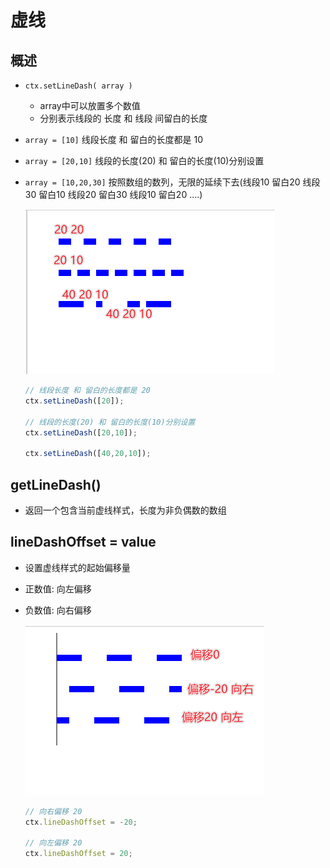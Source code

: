 # 虚线

## 概述

+ `ctx.setLineDash( array )`

  + array中可以放置多个数值
  + 分别表示线段的 长度 和 线段 间留白的长度

+ `array = [10]`  线段长度 和 留白的长度都是 10

+ `array = [20,10]` 线段的长度(20) 和 留白的长度(10)分别设置

+ `array = [10,20,30]`   按照数组的数列，无限的延续下去(线段10  留白20 线段30 留白10 线段20 留白30 线段10 留白20  ....)

  ![setLineDash](../images/setLineDash.png)

  ```js
  // 线段长度 和 留白的长度都是 20
  ctx.setLineDash([20]);

  // 线段的长度(20) 和 留白的长度(10)分别设置
  ctx.setLineDash([20,10]);

  ctx.setLineDash([40,20,10]);
  ```

## getLineDash()

+ 返回一个包含当前虚线样式，长度为非负偶数的数组

## lineDashOffset = value

+ 设置虚线样式的起始偏移量

+ 正数值: 向左偏移
+ 负数值: 向右偏移

  ![lineDashOffset](../images/lineDashOffset.png)

  ```js
  // 向右偏移 20
  ctx.lineDashOffset = -20;

  // 向左偏移 20
  ctx.lineDashOffset = 20;
  ```
